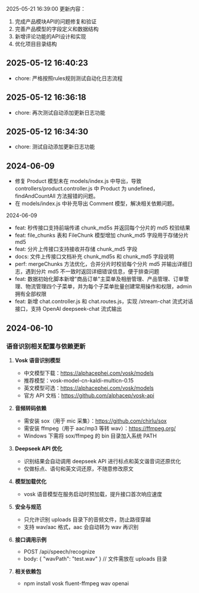 2025-05-21 16:39:00 更新内容：
1. 完成产品模块API的问题修复和验证
2. 完善产品模型的字段定义和数据结构
3. 新增评论功能的API设计和实现
4. 优化项目目录结构

## 2025-05-12 16:40:23

- chore: 严格按照rules规则测试自动化日志流程

## 2025-05-12 16:36:18

- chore: 再次测试自动添加更新日志功能

## 2025-05-12 16:34:30

- chore: 测试自动添加更新日志功能

## 2024-06-09

- 修复 Product 模型未在 models/index.js 中导出，导致 controllers/product.controller.js 中 Product 为 undefined，findAndCountAll 方法报错的问题。
- 在 models/index.js 中补充导出 Comment 模型，解决相关依赖问题。

2024-06-09

- feat: 秒传接口支持前端传递 chunk_md5s 并返回每个分片的 md5 校验结果
- feat: file_chunks 表和 FileChunk 模型增加 chunk_md5 字段用于存储分片 md5
- feat: 分片上传接口支持接收并存储 chunk_md5 字段
- docs: 文件上传接口文档补充 chunk_md5s 和 chunk_md5 字段说明
- perf: mergeChunks 方法优化，合并分片时校验每个分片 md5 并输出详细日志，遇到分片 md5 不一致时返回详细错误信息，便于排查问题
- feat: 数据初始化脚本新增"商品订单"主菜单及相册管理、产品管理、订单管理、物流管理四个子菜单，并为每个子菜单批量创建常用操作和权限，admin 拥有全部权限
- feat: 新增 chat.controller.js 和 chat.routes.js，实现 /stream-chat 流式对话接口，支持 OpenAI deepseek-chat 流式输出

## 2024-06-10

### 语音识别相关配置与依赖更新

1. **Vosk 语音识别模型**

   - 中文模型下载：https://alphacephei.com/vosk/models
   - 推荐模型：vosk-model-cn-kaldi-multicn-0.15
   - 英文模型可选：https://alphacephei.com/vosk/models
   - 官方 API 文档：https://github.com/alphacep/vosk-api

2. **音频转码依赖**

   - 需安装 sox（用于 mic 采集）：https://github.com/chirlu/sox
   - 需安装 ffmpeg（用于 aac/mp3 等转 wav）：https://ffmpeg.org/
   - Windows 下需将 sox/ffmpeg 的 bin 目录加入系统 PATH

3. **Deepseek API 优化**

   - 识别结果会自动调用 deepseek API 进行标点和英文谐音词还原优化
   - 仅做标点、语句和英文词还原，不随意修改原文

4. **模型加载优化**

   - vosk 语音模型在服务启动时预加载，提升接口首次响应速度

5. **安全与规范**

   - 只允许识别 uploads 目录下的音频文件，防止路径穿越
   - 支持 wav/aac 格式，aac 会自动转为 wav 再识别

6. **接口调用示例**

   - POST /api/speech/recognize
   - body: { "wavPath": "test.wav" } // 文件需放在 uploads 目录

7. **相关依赖包**
   - npm install vosk fluent-ffmpeg wav openai
